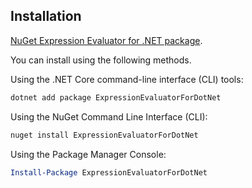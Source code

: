 ## Installation
[NuGet Expression Evaluator for .NET package](https://www.nuget.org/packages/ExpressionEvaluatorForDotNet/).

You can install using the following methods.

Using the .NET Core command-line interface (CLI) tools:

```sh
dotnet add package ExpressionEvaluatorForDotNet
```

Using the NuGet Command Line Interface (CLI):

```sh
nuget install ExpressionEvaluatorForDotNet
```

Using the Package Manager Console:

```powershell
Install-Package ExpressionEvaluatorForDotNet
```